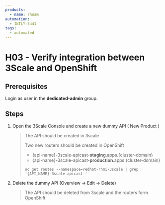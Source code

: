 ```yaml
---
products:
  - name: rhoam
automation:
  - INTLY-5441
tags:
  - automated
---
```


# H03 - Verify integration between 3Scale and OpenShift

## Prerequisites

Login as user in the **dedicated-admin** group.

## Steps

1. Open the 3Scale Console and create a new dummy API ( New Product )
   > The API should be created in 3scale
   >
   > Two new routers should be created in OpenShift
   >
   > - {api-name}-3scale-apicast-**staging**.apps.{cluster-domain}
   > - {api-name}-3scale-apicast-**production**.apps.{cluster-domain}
   >
   > ```
   > oc get routes --namespace=redhat-rhmi-3scale | grep '{API_NAME}-3scale-apicast-'
   > ```
2. Delete the dummy API (Overview -> Edit -> Delete)
   > The API should be deleted from 3scale and the routers form OpenShift
